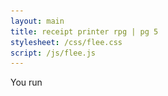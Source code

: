 ```yaml
---
layout: main
title: receipt printer rpg | pg 5
stylesheet: /css/flee.css
script: /js/flee.js
---
```


<div id="run">
  You run
</div>
<div id="running-away" hidden>
  <div class="boxy" id="one" hidden>
    <img src="/images/teary-rp.png">
  </div>
  <div class="boxy" id="two" hidden>
    <img src="/images/teary-rp-2.png">
  </div>
  <div class="boxy" id="three" hidden>
    <img src="/images/teary-rp-3.png">
  </div>
  <div class="boxy-ending" id="theend" >
  the end
  </div>
<div class="boxer">
<svg id="left-hand-svg" data-name="Layer 2" xmlns="http://www.w3.org/2000/svg" viewBox="0 0 460.36 832.98">
  <defs>
    <style>
      .cls-1 {
        fill: none;
        stroke: red;
        stroke-miterlimit: 10;
      }
      .cls-2 {
        stroke-width: 10px;
      }
    </style>
  </defs>
  <g id="left-hand" data-name="Layer 2">
    <g>
      <path class="cls-2" d="m205.15,239c-13.31,14.43-26.62,28.87-39.93,43.3-13.31,14.43-26.62,28.87-39.93,43.3-13.31,14.43-26.62,28.87-39.93,43.3-13.31,14.43-26.62,28.87-39.93,43.3s-26.73,28.99-40.1,43.49l-4.91,5.32c-1.31,1.42.81,3.54,2.12,2.12,13.31-14.43,26.62-28.87,39.93-43.3,13.31-14.43,26.62-28.87,39.93-43.3,13.31-14.43,26.62-28.87,39.93-43.3,13.31-14.43,26.62-28.87,39.93-43.3,13.37-14.5,26.73-28.99,40.1-43.49l4.91-5.32c1.31-1.42-.81-3.54-2.12-2.12h0Z"/>
      <path class="cls-2" d="m207.69,238.57c.43-14.88,1.59-29.74,3.58-44.49s4.81-29.48,8.53-43.93,8.22-28.39,13.75-42.09,12.01-26.88,19.55-39.5,16.07-24.54,25.68-35.61c4.85-5.59,9.96-10.96,15.34-16.05,5.7-5.4,12.01-10.54,19.71-12.69,8.28-2.31,17.04-1.14,25.26.86,8.76,2.12,17.35,5.01,25.96,7.63s17.85,5.42,26.78,8.13c4.46,1.35,8.93,2.71,13.39,4.06,2.23.68,4.46,1.35,6.7,2.03,1.84.56,3.77,1.03,5.5,1.88,8.24,4.03.88,14-2.26,19.13-4.04,6.62-8.47,13.05-13.81,18.69-10.05,10.62-24.46,18.54-39.52,16.22-3.51-.54-6.89-1.65-10.01-3.36-.46-.25-1.05-.29-1.51,0-12.07,7.53-20.94,19.74-24.31,33.58-.46,1.88,2.44,2.68,2.89.8,3.18-13.08,11.5-24.65,22.93-31.78h-1.51c13.58,7.45,30.67,4.07,42.93-4.47,6.56-4.57,12.05-10.4,16.85-16.76,2.38-3.16,4.59-6.45,6.68-9.81s4.35-6.79,5.94-10.44c1.48-3.41,2.42-7.54.29-10.91s-6.04-4.38-9.56-5.45c-9.25-2.81-18.49-5.61-27.74-8.42s-18.33-5.56-27.5-8.35-17.43-5.62-26.47-6.9c-8.57-1.22-17.24-.69-25.08,3.24-7.22,3.61-13.18,9.39-18.83,15.04-10.7,10.7-20.34,22.46-28.87,34.97s-15.99,25.87-22.35,39.67c-6.39,13.85-11.72,28.19-16.08,42.81-4.41,14.8-7.83,29.89-10.36,45.13s-4.18,30.62-5.02,46.04c-.2,3.7-.35,7.41-.46,11.11-.06,1.93,2.94,1.93,3,0h0Z"/>
      <path class="cls-2" d="m329.23,109.94c-.46,7.5,1.92,14.74,3.75,21.92s3.29,13.75,4.62,20.68c2.69,14.05,4.51,28.26,5.47,42.54,1.91,28.52.4,57.29-4.55,85.45-2.8,15.89-6.69,31.57-11.64,46.92-.59,1.84,2.3,2.63,2.89.8,8.81-27.32,14.23-55.72,16.23-84.36,2-28.64.53-57.51-4.35-85.8-1.36-7.87-2.99-15.7-4.88-23.45s-5.06-16.28-4.54-24.7c.12-1.93-2.88-1.92-3,0h0Z"/>
      <path class="cls-2" d="m365.62,80.92c-12.17,7.24-23.99,15.05-35.42,23.39-1.54,1.13-.05,3.73,1.51,2.59,11.44-8.34,23.26-16.15,35.42-23.39,1.66-.99.15-3.58-1.51-2.59h0Z"/>
      <path class="cls-2" d="m341.63,150.2c11.99-.91,23.99-1.78,35.98-2.73,4.69-.37,9.52-.89,13.77-3.07s6.94-6.23,9.39-10.3c2.62-4.37,5.81-8.01,9.43-11.58s7.22-7.07,9.94-11.35c5.44-8.57,7.17-18.84,8.66-28.7.47-3.1,1.02-6.25.64-9.4s-1.67-5.9-2.99-8.66c-2.61-5.49-5.88-10.61-9.65-15.38-1.2-1.51-3.31.62-2.12,2.12,3.24,4.09,6.05,8.52,8.4,13.17,1.15,2.29,2.32,4.64,3.01,7.12.72,2.62.53,5.34.16,8-1.32,9.5-2.76,19.54-7.42,28.06s-13.07,13.81-18.51,21.71c-2.59,3.76-4.42,8.32-8.14,11.18s-8.23,3.5-12.58,3.91c-12.63,1.21-25.31,1.94-37.96,2.9-1.91.15-1.93,3.15,0,3h0Z"/>
      <path class="cls-2" d="m429.55,98.49c4.69-.25,10.04-.47,14.29,1.88,5.26,2.91,5.66,9.58,6.77,14.87.7,3.35,1.4,6.69,2.11,10.04s1.44,6.38,1.59,9.64-.47,6.14-1.95,8.95-3.38,5.3-5.19,7.86c-4.01,5.65-8.02,11.29-12.03,16.94-3.5,4.94-6.81,10.2-11.09,14.52-1.93,1.96-4.09,3.66-6.56,4.89-2.7,1.34-5.7,2.03-8.64,2.62-6.31,1.27-12.66,2.42-19.02,3.35-14.17,2.06-28.88,2.67-42.63-1.92-1.84-.61-2.62,2.28-.8,2.89,12.94,4.31,26.77,4.17,40.16,2.47,6.72-.85,13.38-2.06,20.03-3.31,6.26-1.18,12.21-2.56,17.24-6.71s8.32-9.41,11.91-14.47c4.2-5.91,8.4-11.83,12.6-17.74,3.77-5.3,8.26-10.61,8.92-17.33.33-3.4-.27-6.84-.95-10.16-.71-3.49-1.46-6.98-2.19-10.46-.79-3.74-1.37-7.61-2.47-11.27-.92-3.05-2.53-5.7-5.16-7.56-4.79-3.38-11.33-3.29-16.92-2.99-1.92.1-1.93,3.1,0,3h0Z"/>
      <path class="cls-2" d="m444.06,165c3.74-2.38,8.32.37,10.26,3.78,2.51,4.41,2.56,10.06,2.83,14.99.16,2.91.23,5.83.21,8.74s-.09,5.7-1.1,8.36c-1.75,4.6-5.99,8.05-9.42,11.4-7.38,7.23-15.28,14.35-25.06,18.11s-21.35,4.62-32.17,5.56c-13.24,1.15-26.59,2.07-39.84.59-1.92-.21-1.9,2.79,0,3,12.69,1.42,25.46.63,38.13-.45,11.61-.99,23.69-1.59,34.67-5.81s19.03-11.65,27-19.49c3.7-3.64,7.87-7.3,9.65-12.33.98-2.77,1.1-5.78,1.13-8.7.03-3.16-.05-6.32-.23-9.47-.34-5.86-.52-12.63-4.2-17.51-2.99-3.97-8.89-6.21-13.38-3.36-1.62,1.03-.12,3.63,1.51,2.59h0Z"/>
      <path class="cls-2" d="m348.6,202.45c5.13-1.19,10.41-1.42,15.63-.75.8.1,1.5-.76,1.5-1.5,0-.9-.69-1.4-1.5-1.5-5.48-.7-11.05-.39-16.43.86-1.88.44-1.08,3.33.8,2.89h0Z"/>
      <path class="cls-2" d="m350.34,245.14c5.44-2.62,11.18-4.58,17.08-5.88,1.88-.42,1.09-3.31-.8-2.89-6.15,1.36-12.12,3.45-17.79,6.18-1.74.84-.22,3.43,1.51,2.59h0Z"/>
      <path class="cls-2" d="m431.64,228.42c5.01,4.99,6.37,12.59,4.91,19.34-1.6,7.4-6.43,13.61-11.94,18.59-6.08,5.49-13.2,10.41-21.62,10.83-4.45.22-8.88-.45-13.25-1.18-4.63-.77-9.25-1.55-13.88-2.33-10.42-1.75-20.85-3.5-31.27-5.24-1.89-.32-2.7,2.57-.8,2.89,9.94,1.67,19.87,3.33,29.81,5,4.89.82,9.77,1.64,14.66,2.46,4.64.78,9.33,1.56,14.05,1.42s8.81-1.24,12.81-3.34,7.31-4.65,10.56-7.46c6.02-5.2,11.37-11.78,13.47-19.59s.72-17.45-5.38-23.52c-1.37-1.36-3.49.76-2.12,2.12h0Z"/>
      <path class="cls-2" d="m395.07,276.47c-11.42,5.15-21,14.09-26.96,25.1-.92,1.7,1.67,3.21,2.59,1.51,5.75-10.61,14.89-19.07,25.88-24.03,1.76-.79.23-3.38-1.51-2.59h0Z"/>
      <path class="cls-2" d="m362.57,286.77c-2.47,5.05-.35,10.21.29,15.41.69,5.58-.92,11.11-2.95,16.25-3.96,10-8.99,19.69-14.27,29.04-10.43,18.48-22.89,35.82-37.12,51.57-7.87,8.71-16.23,17.59-27.07,22.54-1.75.8-.23,3.39,1.51,2.59,9.67-4.42,17.42-11.96,24.58-19.64,7.32-7.85,14.19-16.11,20.6-24.71,12.85-17.23,23.78-35.9,32.51-55.54,2.54-5.72,4.98-11.65,5.32-17.97.17-3.15-.41-6.18-1.02-9.25-.57-2.87-1.15-6.02.2-8.77.85-1.73-1.74-3.25-2.59-1.51h0Z"/>
      <path class="cls-2" d="m285.6,419.16c-19.99,20.98-36.25,45.13-50.52,70.28-14.58,25.69-27.19,52.43-40.34,78.86-14.7,29.54-29.86,58.85-45.49,87.91-15.27,28.39-30.91,56.6-47.32,84.35-16.25,27.48-33.28,54.51-51.55,80.7-2.23,3.19-4.48,6.37-6.74,9.54-1.12,1.57,1.48,3.07,2.59,1.51,18.49-25.87,35.72-52.62,52.11-79.87s32.12-55.3,47.38-83.39c15.75-29,31.04-58.24,45.85-87.73,13.37-26.61,26.03-53.61,40.23-79.8,13.89-25.6,29.43-50.5,48.73-72.41,2.34-2.66,4.74-5.27,7.19-7.84,1.33-1.4-.79-3.52-2.12-2.12h0Z"/>
    </g>
    <g>
      <g>
        <path class="cls-1" d="m206.21,240.06C137.96,314.07,69.72,388.08,1.47,462.08"/>
        <path class="cls-2" d="m206.14,239.53c.15,0,.39.15.49.39.11.25,0,.41-.1.52l-.33.36-4.58,4.96-40.1,43.49-26.99,29.26-12.95,14.04-39.93,43.3-36.82,39.93-3.11,3.37-19.97,21.65-19.97,21.65c-.14.15-.23.15-.26.15-.15,0-.39-.15-.49-.39-.11-.25,0-.41.1-.52l3.37-3.65,1.54-1.67,20.05-21.74,20.05-21.74,3.11-3.37,36.82-39.93,39.93-43.3,19.97-21.65,19.97-21.65,19.97-21.65,19.97-21.65c.14-.15.23-.15.26-.15m0-1c-.34,0-.69.14-.99.47-13.31,14.43-26.62,28.87-39.93,43.3-13.31,14.43-26.62,28.87-39.93,43.3-13.31,14.43-26.62,28.87-39.93,43.3-13.31,14.43-26.62,28.87-39.93,43.3-13.37,14.5-26.73,28.99-40.1,43.49-1.64,1.77-3.27,3.55-4.91,5.32-1,1.09,0,2.59,1.13,2.59.34,0,.69-.14.99-.47,13.31-14.43,26.62-28.87,39.93-43.3,13.31-14.43,26.62-28.87,39.93-43.3,13.31-14.43,26.62-28.87,39.93-43.3,13.31-14.43,26.62-28.87,39.93-43.3,13.37-14.5,26.73-28.99,40.1-43.49,1.64-1.77,3.27-3.55,4.91-5.32,1-1.09,0-2.59-1.13-2.59h0Z"/>
      </g>
      <g>
        <path class="cls-1" d="m206.19,238.57c2.31-81.25,27.24-165.33,85.8-221.7,5.68-5.47,11.85-10.77,19.28-13.41,12.63-4.48,26.53-.6,39.36,3.3,21.2,6.44,42.4,12.87,63.61,19.31,2.77.84,5.75,1.83,7.36,4.23,2.6,3.85.36,9.01-1.96,13.04-7.25,12.56-15.54,25.03-27.5,33.22s-28.41,11.29-41.07,4.23c-11.73,7.25-20.41,19.27-23.62,32.68"/>
        <path class="cls-2" d="m323.89,1c2.45,0,5.04.19,7.7.57,7.56,1.08,15.05,3.39,22.28,5.63,1.35.42,2.69.83,4.04,1.24l5.19,1.58,22.3,6.77,13.87,4.21,13.87,4.21.45.14c3.32,1,6.75,2.04,8.55,4.89,1.56,2.47,1.44,5.83-.36,9.97-1.36,3.12-3.25,6.13-5.07,9.04l-.8,1.27c-2.29,3.67-4.46,6.85-6.63,9.73-5.31,7.04-10.75,12.45-16.62,16.54-7.78,5.42-16.92,8.4-25.72,8.4-4.93,0-9.54-.94-13.74-2.79l1.02-.64c2.35.98,4.85,1.68,7.45,2.08,1.8.28,3.64.42,5.47.42,12.01,0,24.74-6.17,34.93-16.94,4.66-4.92,9.09-10.91,13.94-18.86.28-.46.6-.96.93-1.49,2.65-4.2,6.28-9.95,4.98-14.56-.55-1.94-1.92-3.45-4.06-4.5-1.45-.71-3.01-1.16-4.51-1.6-.38-.11-.76-.22-1.14-.34l-6.7-2.03-6.7-2.03-6.7-2.03-13.39-4.06-13.39-4.06c-2.2-.67-4.39-1.35-6.59-2.04-6.33-1.97-12.88-4.02-19.43-5.6-6.07-1.47-11.04-2.16-15.66-2.16-3.59,0-6.99.44-10.11,1.31-8.1,2.26-14.72,7.8-20.13,12.92-5.25,4.97-10.43,10.39-15.41,16.12-9.41,10.83-18.08,22.86-25.78,35.75-7.41,12.41-14.01,25.74-19.62,39.64-5.39,13.36-10.03,27.56-13.8,42.22-3.64,14.19-6.52,29.01-8.55,44.05-1.94,14.38-3.15,29.38-3.59,44.59-.01.43-.38.48-.54.48s-.3-.05-.38-.13c-.02-.02-.09-.09-.08-.29.11-3.76.26-7.49.46-11.09.84-15.5,2.52-30.96,5-45.93,2.57-15.48,6.04-30.62,10.33-45,4.42-14.84,9.82-29.19,16.03-42.67,6.48-14.05,13.97-27.35,22.27-39.52,8.64-12.67,18.32-24.39,28.75-34.82,6.09-6.09,11.69-11.41,18.57-14.86,4.92-2.46,10.57-3.71,16.8-3.71m27.15,79.29c.1,0,.21.03.3.08.46.25.92.49,1.38.71h-3.04c.38-.25.77-.5,1.16-.74.06-.03.12-.05.2-.05m-2.82,1.79l.97.53c-10.52,7.31-18.24,18.52-21.27,31.01-.04.18-.12.31-.37.31-.2,0-.41-.1-.52-.24-.06-.07-.11-.18-.06-.4,3.05-12.53,10.72-23.75,21.25-31.22M323.89,0C317.95,0,312.09,1.09,306.64,3.82c-7.22,3.61-13.18,9.39-18.83,15.04-10.7,10.7-20.34,22.46-28.87,34.97-8.56,12.55-15.99,25.87-22.35,39.67-6.39,13.85-11.72,28.19-16.08,42.81-4.41,14.8-7.83,29.89-10.36,45.13-2.53,15.24-4.18,30.62-5.02,46.04-.2,3.7-.35,7.41-.46,11.11-.03.97.71,1.45,1.46,1.45s1.51-.48,1.54-1.45c.43-14.88,1.59-29.74,3.58-44.49,2-14.79,4.81-29.48,8.53-43.93,3.67-14.31,8.22-28.39,13.75-42.09,5.5-13.63,12.01-26.88,19.55-39.5,7.51-12.58,16.07-24.54,25.68-35.61,4.85-5.59,9.96-10.96,15.34-16.05,5.7-5.4,12.01-10.54,19.71-12.69,3.23-.9,6.53-1.27,9.84-1.27,5.19,0,10.4.91,15.42,2.13,8.76,2.12,17.35,5.01,25.96,7.62,8.93,2.71,17.85,5.42,26.78,8.13,4.46,1.35,8.93,2.71,13.39,4.06,2.23.68,4.46,1.35,6.7,2.03,1.84.56,3.77,1.03,5.5,1.88,8.24,4.03.88,14-2.26,19.13-4.04,6.62-8.47,13.05-13.81,18.69-8.86,9.36-21.11,16.63-34.21,16.63-1.76,0-3.53-.13-5.31-.41-3.51-.54-6.89-1.65-10.01-3.36-.24-.13-.51-.2-.78-.2-.25,0-.51.06-.73.2-12.07,7.53-20.94,19.74-24.31,33.58-.27,1.13.66,1.87,1.55,1.87.59,0,1.16-.32,1.34-1.07,3.12-12.82,11.16-24.18,22.24-31.34-.28-.14-.55-.29-.83-.44h1.51c-.23.14-.46.29-.69.44,4.97,2.54,10.37,3.67,15.82,3.67,9.29,0,18.71-3.3,26.29-8.58,6.56-4.57,12.05-10.4,16.85-16.76,2.38-3.16,4.59-6.45,6.68-9.81,2.1-3.37,4.35-6.79,5.94-10.44,1.48-3.41,2.42-7.54.29-10.91-2.09-3.31-6.04-4.38-9.56-5.45-9.25-2.81-18.49-5.61-27.74-8.42-9.17-2.78-18.33-5.56-27.5-8.35-8.71-2.64-17.43-5.62-26.47-6.9C329.11.21,326.49,0,323.89,0h0Z"/>
      </g>
      <g>
        <path class="cls-1" d="m330.73,109.94c-.45,6.38,1.37,12.66,3,18.84,17.19,65.06,15.29,135.04-5.41,199.07"/>
        <path class="cls-2" d="m330.82,109.49c.15,0,.28.04.35.11.05.05.07.14.06.27-.41,6.67,1.38,13.2,3.11,19.51.5,1.8,1.01,3.67,1.45,5.49,1.88,7.68,3.51,15.55,4.87,23.39,4.87,28.21,6.33,57,4.34,85.56-2,28.73-7.45,57.03-16.18,84.12-.03.1-.11.35-.48.35-.2,0-.41-.09-.5-.21-.02-.03-.08-.11-.01-.32,4.95-15.35,8.88-31.19,11.67-47.06,4.95-28.13,6.49-56.96,4.57-85.69-.96-14.32-2.8-28.67-5.48-42.66-1.33-6.95-2.89-13.92-4.63-20.74-.28-1.1-.58-2.2-.87-3.31-1.59-5.95-3.23-12.11-2.85-18.3.03-.47.46-.5.59-.5m0-1c-.75,0-1.53.48-1.59,1.44-.46,7.5,1.92,14.74,3.75,21.92,1.75,6.85,3.29,13.75,4.62,20.68,2.69,14.05,4.51,28.26,5.47,42.54,1.91,28.52.4,57.29-4.55,85.45-2.8,15.89-6.69,31.57-11.64,46.92-.36,1.11.55,1.84,1.46,1.84.6,0,1.2-.31,1.43-1.04,8.81-27.32,14.23-55.72,16.23-84.36,2-28.64.53-57.51-4.35-85.8-1.36-7.87-2.99-15.7-4.88-23.45-1.97-8.07-5.06-16.28-4.54-24.7.06-.96-.66-1.44-1.41-1.44h0Z"/>
      </g>
      <g>
        <path class="cls-1" d="m366.37,82.21c-12.17,7.24-23.99,15.05-35.42,23.39"/>
        <path class="cls-2" d="m366.37,81.7c.18,0,.39.2.46.45.08.29-.06.42-.21.5-12.14,7.23-24.09,15.12-35.5,23.45-.08.06-.15.09-.2.09-.1,0-.26-.16-.33-.38-.06-.2-.08-.48.2-.68,11.37-8.29,23.26-16.15,35.35-23.34.09-.05.17-.08.24-.08m0-1c-.24,0-.5.07-.75.22-12.17,7.24-23.99,15.05-35.42,23.39-1.28.93-.48,2.87.72,2.87.25,0,.52-.09.79-.28,11.44-8.34,23.26-16.15,35.42-23.39,1.4-.83.54-2.81-.76-2.81h0Z"/>
      </g>
      <g>
        <path class="cls-1" d="m341.63,148.7l35.19-2.67c5.88-.45,12.19-1.05,16.72-4.83,3.55-2.96,5.44-7.42,8.06-11.23,4.54-6.6,11.38-11.33,16.07-17.83,6.38-8.86,8.19-20.11,9.81-30.91.44-2.94.88-5.94.35-8.86-.33-1.8-1.01-3.52-1.75-5.19-2.7-6.11-6.19-11.87-10.35-17.1"/>
        <path class="cls-2" d="m415.83,49.5c.07,0,.15.1.18.14,3.83,4.85,7.04,9.96,9.53,15.19,1.38,2.91,2.56,5.54,2.9,8.36.34,2.77-.1,5.65-.53,8.43l-.11.7c-1.62,10.7-3.38,20.22-8.52,28.32-2.57,4.05-6.07,7.5-9.46,10.84l-.34.33c-4.27,4.21-7.22,7.84-9.58,11.78-2.53,4.21-4.94,7.86-8.99,9.93-4.06,2.08-8.65,2.59-13.4,2.96-8.02.64-16.19,1.25-24.08,1.84-3.96.3-7.93.59-11.89.89h-.06c-.09,0-.29,0-.31-.36,0-.06,0-.61.52-.64,4.08-.31,8.24-.6,12.27-.88,8.43-.59,17.16-1.2,25.71-2.02,4.59-.44,9.35-1.24,13.09-4.12,2.76-2.12,4.51-5.08,6.2-7.95.69-1.16,1.4-2.36,2.15-3.46,2.36-3.43,5.38-6.45,8.3-9.36,3.74-3.73,7.6-7.58,10.26-12.44,4.8-8.78,6.26-19.21,7.54-28.4.35-2.54.61-5.53-.18-8.41-.74-2.66-2.03-5.24-3.08-7.3-2.4-4.75-5.26-9.24-8.51-13.34-.15-.2-.18-.41-.06-.65.12-.24.33-.37.43-.37m0-1c-1.06,0-2.05,1.5-1.15,2.64,3.24,4.09,6.05,8.52,8.4,13.17,1.15,2.29,2.32,4.64,3.01,7.12.72,2.62.53,5.34.16,8-1.32,9.5-2.76,19.54-7.42,28.06-4.65,8.51-13.07,13.81-18.51,21.71-2.59,3.76-4.42,8.32-8.14,11.18-3.56,2.73-8.23,3.5-12.58,3.91-12.63,1.21-25.31,1.94-37.96,2.9-1.87.14-1.93,3.01-.13,3.01.04,0,.09,0,.13,0,11.99-.91,23.99-1.78,35.98-2.73,4.69-.37,9.52-.89,13.77-3.07,4.37-2.23,6.94-6.23,9.39-10.3,2.62-4.37,5.81-8.01,9.43-11.58,3.59-3.54,7.22-7.07,9.94-11.35,5.44-8.57,7.17-18.84,8.66-28.7.47-3.1,1.02-6.25.64-9.4-.37-3.07-1.67-5.9-2.99-8.66-2.61-5.49-5.88-10.61-9.65-15.38-.29-.37-.63-.52-.97-.52h0Z"/>
      </g>
      <g>
        <path class="cls-1" d="m429.55,96.99c6.8-.38,14.83-.2,18.75,5.36,1.58,2.24,2.18,5.02,2.75,7.7,1.17,5.58,2.34,11.16,3.51,16.73.93,4.43,1.86,9.03.8,13.43-.91,3.79-3.21,7.07-5.47,10.25-5.82,8.2-11.64,16.4-17.47,24.6-3.89,5.47-8,11.15-13.98,14.2-3.52,1.8-7.47,2.55-11.36,3.29-19.98,3.79-41.02,7.51-60.29,1.01"/>
        <path class="cls-2" d="m433.82,96.35c3.39,0,8.34.3,12.08,2.94,2.25,1.58,3.85,3.95,4.78,7.03.77,2.57,1.3,5.3,1.81,7.94.21,1.09.42,2.17.64,3.25.23,1.11.47,2.21.7,3.32.5,2.38,1.01,4.76,1.49,7.14.65,3.19,1.25,6.58.93,9.86-.54,5.57-3.94,10.24-7.23,14.75-.51.7-1.02,1.4-1.51,2.09l-12.6,17.74c-.48.68-.96,1.36-1.44,2.05-3.05,4.35-6.2,8.86-10.28,12.22-4.83,3.98-10.7,5.35-16.79,6.5-6,1.13-12.98,2.42-19.97,3.3-5.82.74-11.06,1.1-15.99,1.1-8.85,0-16.61-1.15-23.72-3.53-.35-.12-.38-.4-.34-.61.02-.14.12-.42.33-.42.05,0,.11.01.18.03,7.12,2.37,14.87,3.53,23.67,3.53,5.82,0,12.18-.51,19.43-1.57,5.8-.85,12.04-1.94,19.08-3.35,2.79-.56,6.01-1.28,8.89-2.71,2.39-1.19,4.62-2.85,6.83-5.08,3.45-3.49,6.29-7.59,9.04-11.56.72-1.03,1.43-2.07,2.15-3.08l7.06-9.94,4.97-7c.3-.43.61-.85.92-1.28,1.52-2.12,3.1-4.31,4.35-6.69,1.54-2.94,2.22-6.04,2.06-9.46-.13-2.88-.74-5.71-1.32-8.45-.1-.45-.19-.9-.29-1.34l-.93-4.44-1.18-5.6c-.16-.78-.31-1.58-.46-2.4-.89-4.89-1.9-10.42-6.8-13.14-3.49-1.93-7.6-2.16-10.38-2.16-1.51,0-3.03.08-4.49.15-.1,0-.34,0-.35-.4,0-.1,0-.58.5-.6,1.23-.07,2.7-.13,4.22-.13m0-1c-1.45,0-2.89.06-4.27.14-1.89.1-1.93,3-.1,3,.03,0,.06,0,.1,0,1.42-.08,2.9-.15,4.4-.15,3.44,0,6.94.39,9.9,2.03,5.26,2.91,5.66,9.58,6.77,14.87.7,3.35,1.4,6.69,2.11,10.04.67,3.18,1.44,6.38,1.59,9.64.14,3.17-.47,6.14-1.95,8.95-1.46,2.78-3.38,5.3-5.19,7.86-4.01,5.65-8.02,11.29-12.03,16.94-3.5,4.94-6.81,10.2-11.09,14.52-1.93,1.96-4.09,3.66-6.56,4.89-2.7,1.34-5.7,2.03-8.64,2.62-6.31,1.27-12.66,2.42-19.02,3.35-6.36.93-12.84,1.56-19.28,1.56-7.91,0-15.77-.95-23.35-3.48-.17-.06-.34-.08-.49-.08-1.47,0-1.96,2.43-.31,2.98,7.79,2.6,15.9,3.58,24.04,3.58,5.39,0,10.78-.43,16.12-1.1,6.72-.85,13.38-2.06,20.03-3.31,6.26-1.18,12.21-2.56,17.24-6.71,4.83-3.99,8.32-9.41,11.91-14.47,4.2-5.91,8.4-11.83,12.6-17.74,3.77-5.3,8.26-10.61,8.92-17.33.33-3.4-.27-6.84-.95-10.16-.71-3.49-1.46-6.98-2.19-10.46-.79-3.74-1.37-7.61-2.47-11.27-.92-3.05-2.53-5.7-5.16-7.56-3.61-2.55-8.21-3.12-12.65-3.12h0Z"/>
      </g>
      <g>
        <path class="cls-1" d="m443.3,163.7c3.56-2.4,8.72-.58,11.33,2.82s3.27,7.88,3.66,12.15c.42,4.68.61,9.38.57,14.07-.02,2.88-.15,5.82-1.15,8.51-1.37,3.68-4.25,6.57-7.04,9.34-7.64,7.56-15.48,15.26-25.21,19.82-9.97,4.68-21.21,5.72-32.18,6.69-14.47,1.28-29.07,2.56-43.51.92"/>
        <path class="cls-2" d="m447.03,162.12c2.98,0,6.15,1.67,8.09,4.25,3.3,4.38,3.64,10.56,3.95,16.01l.05.96c.18,3.15.26,6.31.23,9.4-.03,2.78-.13,5.71-1.07,8.37-1.52,4.29-4.94,7.61-8.24,10.82-.39.38-.78.75-1.16,1.13-7.29,7.16-15.96,15.15-26.66,19.27-9.71,3.74-20.42,4.61-30.78,5.45-1.21.1-2.42.2-3.62.3-7.37.63-15.3,1.21-23.3,1.21-5.26,0-10.05-.25-14.63-.76-.57-.06-.54-.71-.54-.71.02-.3.15-.3.24-.3h0s.05,0,.08,0c4.66.52,9.51.77,14.85.77,8.77,0,17.6-.7,25.19-1.36l2.5-.21c10.01-.85,20.36-1.73,29.94-5.41,10.14-3.89,18.11-11.19,25.4-18.33.55-.54,1.12-1.08,1.7-1.63,3-2.84,6.4-6.06,7.95-10.13,1.04-2.73,1.14-5.56,1.17-8.71.02-2.92-.05-5.88-.21-8.8-.02-.44-.05-.89-.07-1.34-.23-4.63-.49-9.87-2.89-14.09-1.47-2.58-4.54-5.18-8.08-5.18-1.28,0-2.49.35-3.59,1.05-.06.04-.15.09-.23.09-.16,0-.35-.19-.42-.43-.1-.36.12-.51.21-.56,1.18-.75,2.51-1.13,3.95-1.13m0-1c-1.55,0-3.08.39-4.48,1.29-1.36.87-.53,2.83.74,2.83.24,0,.51-.07.77-.24.98-.62,2.02-.9,3.05-.9,2.91,0,5.78,2.16,7.21,4.68,2.51,4.41,2.56,10.06,2.83,14.99.16,2.91.23,5.83.21,8.74-.02,2.81-.09,5.7-1.1,8.36-1.75,4.6-5.99,8.05-9.42,11.4-7.38,7.23-15.28,14.35-25.06,18.11-10.24,3.93-21.35,4.62-32.17,5.56-8.34.72-16.73,1.36-25.11,1.36-4.92,0-9.83-.22-14.74-.77-.07,0-.13-.01-.19-.01-1.72,0-1.64,2.81.19,3.01,4.9.55,9.82.77,14.74.77,7.8,0,15.61-.55,23.39-1.21,11.61-.99,23.69-1.59,34.67-5.81,10.58-4.07,19.03-11.65,27-19.49,3.7-3.64,7.87-7.3,9.65-12.33.98-2.77,1.1-5.78,1.13-8.7.03-3.16-.05-6.32-.23-9.47-.34-5.86-.52-12.63-4.2-17.51-2.06-2.73-5.49-4.65-8.89-4.65h0Z"/>
      </g>
      <g>
        <path class="cls-1" d="m348.21,201c5.24-1.23,10.7-1.51,16.03-.8"/>
        <path class="cls-2" d="m358.44,199.33c1.89,0,3.8.12,5.66.36.42.05.63.22.63.51,0,.22-.25.51-.37.51h0c-1.96-.25-3.94-.38-5.9-.38-3.41,0-6.8.39-10.09,1.15-.05.01-.1.02-.15.02-.31,0-.47-.33-.49-.54-.04-.35.17-.39.29-.42,3.44-.8,6.94-1.2,10.41-1.2m0-1c-3.57,0-7.14.42-10.64,1.23-1.75.41-1.18,2.94.42,2.94.12,0,.25-.01.38-.04,3.24-.75,6.55-1.12,9.86-1.12,1.92,0,3.85.12,5.77.37.04,0,.09,0,.13,0,.75,0,1.37-.81,1.37-1.51,0-.9-.69-1.4-1.5-1.5-1.92-.25-3.86-.37-5.79-.37h0Z"/>
      </g>
      <g>
        <path class="cls-1" d="m349.59,243.85c5.55-2.69,11.41-4.72,17.44-6.03"/>
        <path class="cls-2" d="m366.99,237.33c.33,0,.48.34.51.55.04.33-.16.37-.29.4-6.04,1.33-11.86,3.34-17.3,5.96-.09.04-.17.06-.25.06-.28,0-.53-.27-.58-.52-.03-.15-.01-.23.19-.33,5.67-2.73,11.58-4.78,17.58-6.11.05-.01.1-.02.15-.02m0-1c-.12,0-.24.01-.36.04-6.15,1.36-12.12,3.45-17.79,6.18-1.5.72-.57,2.75.83,2.75.22,0,.45-.05.69-.16,5.44-2.62,11.18-4.58,17.08-5.88,1.76-.39,1.18-2.93-.43-2.93h0Z"/>
      </g>
      <g>
        <path class="cls-1" d="m432.7,227.36c6.15,6,7.26,15.9,4.39,24s-9.1,14.59-15.94,19.79c-3.72,2.82-7.75,5.38-12.26,6.62-6.56,1.81-13.53.69-20.24-.43-14.82-2.48-29.64-4.97-44.47-7.45"/>
        <path class="cls-2" d="m432.76,226.86s.15,0,.29.15c5.44,5.41,7.4,14.06,5.12,22.55-1.8,6.69-6.22,13.11-13.16,19.1-3.82,3.3-7.11,5.62-10.37,7.33-3.84,2.01-8.01,3.1-12.38,3.23-.36.01-.72.02-1.08.02-4.25,0-8.57-.72-12.78-1.43l-9.8-1.64-4.86-.81-22.35-3.75-7.45-1.25c-.19-.03-.27-.08-.25-.3.02-.25.23-.63.6-.63.04,0,.08,0,.12.01l31.27,5.24,4.53.76c3.12.52,6.24,1.05,9.36,1.57,3.9.65,7.73,1.23,11.64,1.23.62,0,1.23-.01,1.82-.04,4.53-.23,11.77-1.62,22.25-11.09,6.69-6.04,10.81-12.47,12.25-19.12,1.66-7.66-.33-15.43-5.19-20.26-.15-.15-.18-.28-.11-.45.09-.22.33-.4.53-.4m0-1c-1.15,0-2.18,1.51-1.12,2.56,5.01,4.99,6.37,12.59,4.91,19.34-1.6,7.4-6.43,13.61-11.94,18.59-6.08,5.49-13.2,10.41-21.62,10.83-.59.03-1.18.04-1.77.04-3.85,0-7.69-.59-11.48-1.22-4.63-.77-9.25-1.55-13.88-2.33-10.42-1.75-20.85-3.5-31.27-5.24-.1-.02-.19-.02-.28-.02-1.68,0-2.32,2.61-.51,2.92,9.94,1.67,19.87,3.33,29.81,5,4.89.82,9.77,1.64,14.66,2.46,4.27.71,8.6,1.44,12.94,1.44.37,0,.74,0,1.11-.02,4.51-.13,8.81-1.24,12.81-3.34,3.81-1.99,7.31-4.65,10.56-7.46,6.02-5.2,11.37-11.78,13.47-19.59,2.18-8.1.72-17.45-5.38-23.52-.31-.31-.66-.44-1-.44h0Z"/>
      </g>
      <g>
        <path class="cls-1" d="m395.82,277.76c-11.18,4.99-20.63,13.78-26.42,24.57"/>
        <path class="cls-2" d="m395.73,277.32c.3,0,.57.29.62.54.02.11.03.19-.18.28-11.18,5.04-20.54,13.73-26.35,24.46-.1.19-.21.22-.3.22-.2,0-.43-.14-.54-.32-.09-.14-.08-.28.01-.46,5.88-10.86,15.29-19.62,26.49-24.67.09-.04.17-.06.25-.06m0-1c-.21,0-.44.05-.66.15-11.42,5.15-21,14.09-26.96,25.1-.63,1.17.4,2.26,1.41,2.26.45,0,.9-.22,1.18-.74,5.75-10.61,14.89-19.07,25.88-24.03,1.53-.69.57-2.74-.85-2.74h0Z"/>
      </g>
      <g>
        <path class="cls-1" d="m363.87,287.53c-2.3,4.42-.09,9.7.5,14.65.86,7.2-1.88,14.31-4.82,20.94-13.22,29.88-31.55,57.5-53.95,81.3-6.85,7.28-14.27,14.34-23.38,18.45"/>
        <path class="cls-2" d="m363.72,287c.16,0,.4.12.53.33.1.16.1.32.01.51-1.52,3.11-.83,6.6-.28,9.4.58,2.91,1.17,5.92,1,9-.33,6.14-2.67,11.84-5.24,17.62-8.67,19.52-19.57,38.14-32.4,55.35-6.43,8.62-13.34,16.91-20.53,24.63-6.54,7.02-14.35,14.88-24.27,19.41-.09.04-.17.06-.25.06-.29,0-.56-.28-.61-.54-.03-.12-.03-.2.18-.29,10.73-4.9,19.08-13.57,27.39-22.78,14.22-15.74,26.75-33.15,37.25-51.75,6.37-11.28,10.92-20.55,14.33-29.17,1.8-4.55,3.77-10.57,3.01-16.74-.16-1.31-.42-2.63-.66-3.9-.74-3.83-1.44-7.45.27-10.95.1-.21.19-.21.25-.21m0-1c-.45,0-.88.22-1.15.77-2.47,5.05-.35,10.21.29,15.41.69,5.58-.92,11.11-2.95,16.25-3.96,10-8.99,19.69-14.27,29.04-10.43,18.48-22.89,35.82-37.12,51.57-7.87,8.71-16.23,17.59-27.07,22.54-1.52.7-.57,2.74.85,2.74.21,0,.44-.05.67-.15,9.67-4.42,17.42-11.96,24.58-19.64,7.32-7.85,14.19-16.11,20.6-24.71,12.85-17.23,23.78-35.9,32.51-55.54,2.54-5.72,4.98-11.65,5.32-17.97.17-3.15-.41-6.18-1.02-9.25-.57-2.87-1.15-6.02.2-8.77.58-1.19-.46-2.28-1.44-2.28h0Z"/>
      </g>
      <g>
        <path class="cls-1" d="m286.66,420.22c-38.44,40.24-62.4,91.74-87.05,141.63-19.97,40.4-40.81,80.37-62.52,119.87-28.26,51.42-58.02,102.12-92.15,149.84"/>
        <path class="cls-2" d="m286.6,419.7c.19,0,.41.18.51.4.08.19.05.33-.11.5-2.5,2.63-4.93,5.27-7.21,7.87-16.82,19.1-32.35,42.17-48.86,72.6-9.69,17.86-18.81,36.4-27.62,54.33-4.11,8.37-8.37,17.02-12.63,25.5-14.74,29.34-30.17,58.84-45.84,87.7-17.63,32.46-32.68,58.95-47.36,83.36-17.72,29.46-34.75,55.57-52.06,79.8-.12.16-.26.24-.44.24-.27,0-.51-.16-.59-.31-.02-.04-.06-.11.07-.28,2.31-3.24,4.58-6.45,6.75-9.55,16.96-24.31,33.84-50.73,51.59-80.76,14.77-24.98,29.81-51.79,47.34-84.39,15.57-28.95,30.88-58.54,45.5-87.94,2.83-5.7,5.69-11.5,8.45-17.12,10.05-20.43,20.44-41.57,31.87-61.7,16.24-28.63,32.72-51.55,50.37-70.08.14-.15.24-.15.27-.15m0-1c-.34,0-.69.14-1,.46-19.99,20.98-36.25,45.13-50.52,70.28-14.58,25.69-27.19,52.43-40.34,78.86-14.7,29.54-29.86,58.85-45.49,87.91-15.27,28.39-30.91,56.6-47.32,84.35-16.25,27.48-33.28,54.51-51.55,80.7-2.23,3.19-4.48,6.37-6.74,9.54-.79,1.1.26,2.17,1.34,2.17.46,0,.92-.19,1.26-.66,18.49-25.87,35.72-52.62,52.11-79.87,16.48-27.4,32.12-55.3,47.38-83.39,15.75-29,31.04-58.24,45.85-87.73,13.37-26.61,26.03-53.61,40.23-79.8,13.89-25.6,29.43-50.5,48.73-72.41,2.34-2.66,4.74-5.27,7.19-7.84,1.02-1.08,0-2.58-1.12-2.58h0Z"/>
      </g>
    </g>
  </g>
</svg>
<svg id="right-hand-svg" data-name="Layer 2" xmlns="http://www.w3.org/2000/svg" viewBox="0 0 505.09 804.12">
  <defs>
    <style>
      .cls-3 {
        stroke-width: 0px;
      }
    </style>
  </defs>
  <g id="right-hand" data-name="Layer 3">
    <path class="cls-3" d="m42.49,15.05c-7.56,2.22-14.96,4.91-22.18,8.04-5.69,2.47-11.72,5.23-15.87,10.02-2.03,2.35-3.53,5.13-4.09,8.2-.69,3.76-.21,7.54.22,11.3.95,8.24,1.9,16.47,2.85,24.71s1.9,16.47,2.85,24.71c.89,7.69,1.63,15.44,3.36,23s4.75,14.42,8.57,21.1c4.07,7.11,8.29,14.13,12.44,21.19,4.26,7.25,8.32,14.68,13.02,21.67,4.14,6.17,9.03,11.91,15.42,15.83,1.65,1.01,3.16-1.58,1.51-2.59-5.59-3.43-9.97-8.4-13.66-13.76-3.97-5.76-7.37-11.91-10.91-17.93-4.05-6.89-8.1-13.78-12.15-20.66-3.76-6.4-7.56-12.78-9.8-19.9s-3.22-14.4-4.08-21.72c-.92-7.84-1.81-15.69-2.72-23.54s-1.84-15.98-2.77-23.97c-.46-3.95-.99-7.89-1.35-11.85-.31-3.42-.37-7,1.12-10.18,2.79-5.96,9.22-9.3,14.93-11.89,7.8-3.53,15.86-6.48,24.07-8.89,1.85-.54,1.06-3.44-.8-2.89h0Z"/>
    <path class="cls-3" d="m43.44,129.65c7.46,3.4,14.27,8.06,20.11,13.82,1.38,1.36,3.5-.76,2.12-2.12-6.01-5.93-13.04-10.79-20.72-14.29-.74-.34-1.61-.21-2.05.54-.38.64-.2,1.72.54,2.05h0Z"/>
    <path class="cls-3" d="m39.77,91.41c5.75,2.22,11.01,5.62,15.44,9.92,1.39,1.35,3.51-.77,2.12-2.12-4.81-4.67-10.51-8.28-16.76-10.69-.76-.29-1.65.32-1.85,1.05-.23.85.29,1.55,1.05,1.85h0Z"/>
    <path class="cls-3" d="m38.46,170c6.29,1.19,12.71,1.49,19.08.8.81-.09,1.5-.63,1.5-1.5,0-.74-.69-1.59-1.5-1.5-6.1.66-12.26.45-18.29-.69-1.89-.36-2.7,2.53-.8,2.89h0Z"/>
    <path class="cls-3" d="m27.19,37.63c6.1,5.48,11,12.13,14.43,19.57.81,1.75,3.39.23,2.59-1.51-3.53-7.65-8.63-14.55-14.9-20.18-1.43-1.29-3.56.83-2.12,2.12h0Z"/>
    <path class="cls-3" d="m50.19,56.3c-.96-7.67-1.91-15.33-2.87-23-.46-3.66-.98-7.31-1.34-10.97-.28-2.78-.44-5.64-.03-8.41s1.4-5.39,3.46-7.29c2.19-2.03,5.27-2.78,8.16-3.1,3.44-.38,6.95-.41,10.41-.47s7.14,0,10.69.4c12.9,1.47,23.64,9.19,31.32,19.38,8.58,11.37,13.47,25.02,18.67,38.14,3.2,8.07,6.4,16.14,9.59,24.22,3.04,7.7,5.96,15.49,7.33,23.68.32,1.9,3.21,1.09,2.89-.8-1.3-7.73-3.97-15.1-6.82-22.37s-5.89-14.88-8.83-22.32c-5.47-13.8-10.42-28.27-19.08-40.48-7.48-10.54-18.05-19.36-31.01-21.84-7.35-1.41-14.95-1.13-22.38-.74-6.17.32-12.74,1.76-15.74,7.79-3.18,6.39-1.67,14.04-.83,20.79,1.14,9.13,2.28,18.27,3.41,27.4.24,1.89,3.24,1.91,3,0h0Z"/>
    <path class="cls-3" d="m45.82,54.97c.69,10.84,3.83,21.24,7.16,31.51s6.57,20.62,8.25,31.38c3.37,21.6,1.9,43.6.35,65.29-1.56,21.88-3.37,43.93-.88,65.81,2.3,20.26,8.61,39.76,17.47,58.07s20.13,35.4,32.44,51.58c1.52,2,3.05,3.98,4.6,5.96,1.19,1.52,3.3-.62,2.12-2.12-12.46-15.91-24.01-32.63-33.37-50.56-9.31-17.83-16.35-36.94-19.45-56.87-3.34-21.51-1.96-43.41-.42-65.01s3.37-43.2,1.1-64.73c-1.13-10.76-3.46-21.22-6.71-31.53s-6.92-20.28-8.73-30.84c-.45-2.63-.76-5.28-.93-7.94-.12-1.92-3.12-1.93-3,0h0Z"/>
    <path class="cls-3" d="m111.16,20.42c16.54.37,33.44,2.94,49.05,8.57,7.42,2.68,13.29,6.89,16.89,14.05s5.44,15.27,7.79,22.88c10.45,33.85,20.9,67.7,31.35,101.55,5.2,16.84,10.4,33.68,15.59,50.52,4.85,15.7,9.15,31.74,15.24,47.02,4.36,10.93,10.26,20.59,17.22,30.01,6.08,8.23,12.29,16.35,18.55,24.44,9.74,12.59,19.16,25.56,31.03,36.24,7.76,6.99,15.7,13.78,23.55,20.67,6.57,5.76,13.38,11.45,19.36,17.83,7.71,8.22,15.48,16.32,23.48,24.26,13.69,13.59,27.46,27.1,41.09,40.75,14.92,14.94,29.72,30,44.06,45.5,11.39,12.31,22.94,24.84,32.5,38.66,1.55,2.25,3.04,4.55,4.37,6.93.94,1.69,3.53.17,2.59-1.51-7.17-12.83-17.48-24.12-27.2-35.04-13.83-15.53-28.31-30.49-42.91-45.29s-28.92-28.93-43.47-43.3c-9.68-9.57-19.58-19.01-28.79-29.04-11.21-12.21-24.01-22.77-36.48-33.66-6.05-5.29-12.42-10.45-17.9-16.34-5.16-5.55-9.76-11.68-14.45-17.62-6.81-8.63-13.52-17.33-20.14-26.1-5.65-7.48-11.65-14.94-16.34-23.08-8.05-13.96-12.45-29.65-17.17-44.96-5.25-17.01-10.5-34.02-15.75-51.03-10.5-34.02-21-68.04-31.5-102.05-2.65-8.59-5.3-17.18-7.95-25.77-2.05-6.65-4.05-13.6-8.37-19.19s-10.55-8.6-17.06-10.79c-7.93-2.66-16.14-4.58-24.38-5.93s-15.85-2.01-23.84-2.19c-1.93-.04-1.93,2.96,0,3h0Z"/>
    <path class="cls-3" d="m113.5,363.25c16.38,10.96,27.13,27.87,37.67,44.1,5.59,8.61,11.34,17.05,17.63,25.16,7.26,9.35,14.94,18.37,22.53,27.45,23.61,28.23,48.09,55.82,69.24,85.99,18.92,27,36.47,54.95,53.93,82.9,18.9,30.26,37.55,60.67,56.84,90.69,16.84,26.2,34.02,52.34,53.33,76.81,1.93,2.44,3.88,4.86,5.86,7.26,1.23,1.49,3.34-.64,2.12-2.12-19.3-23.32-36.15-48.68-52.63-74.03-19.48-29.97-38.2-60.42-57.1-90.76-17.75-28.5-35.54-57.03-54.54-84.72-7.83-11.41-15.88-22.69-24.45-33.55-13.01-16.49-26.88-32.36-40.35-48.47-14.94-17.86-30.6-35.37-43.64-54.71-10.7-15.87-20.23-33-34.36-46.19-3.29-3.08-6.83-5.88-10.58-8.39-1.61-1.08-3.11,1.52-1.51,2.59h0Z"/>
  </g>
</svg>
  </div>
    <a class="button-4 step-button" id="step-button">go forward</a>
</div>